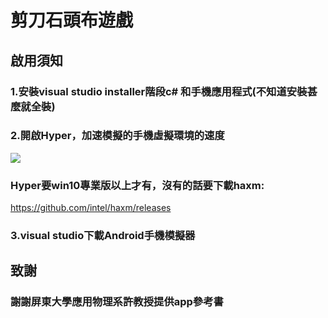 # 剪刀石頭布遊戲
## 啟用須知
### 1.安裝visual studio installer階段c# 和手機應用程式(不知道安裝甚麼就全裝)
### 2.開啟Hyper，加速模擬的手機虛擬環境的速度
![](https://i.imgur.com/wmfFIYy.png)
### Hyper要win10專業版以上才有，沒有的話要下載haxm:
https://github.com/intel/haxm/releases
### 3.visual studio下載Android手機模擬器


## 致謝
### 謝謝屏東大學應用物理系許教授提供app參考書
